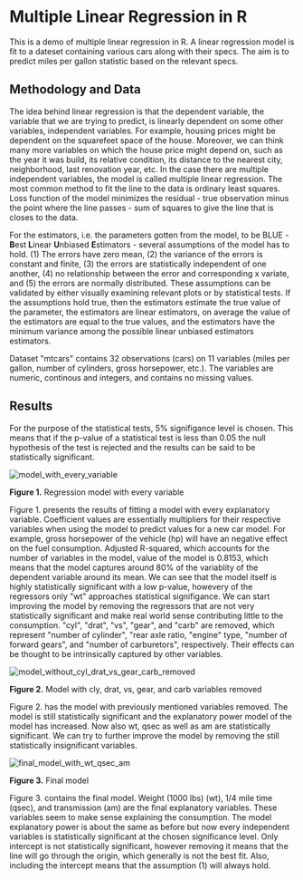 # Multiple Linear Regression in R

This is a demo of multiple linear regression in R. A linear regression model is fit to a dateset containing various cars along with their specs. The aim is to predict miles per gallon statistic based on the relevant specs.

## Methodology and Data

The idea behind linear regression is that the dependent variable, the variable that we are trying to predict, is linearly dependent on some other variables, independent variables. For example, housing prices might be dependent on the squarefeet space of the house. Moreover, we can think many more variables on which the house price might depend on, such as the year it was build, its relative condition, its distance to the nearest city, neighborhood, last renovation year, etc. In the case there are multiple independent variables, the model is called multiple linear regression. The most common method to fit the line to the data is ordinary least squares. Loss function of the model minimizes the residual - true observation minus the point where the line passes - sum of squares to give the line that is closes to the data.

For the estimators, i.e. the parameters gotten from the model, to be BLUE - **B**est **L**inear **U**nbiased **E**stimators - several assumptions of the model has to hold. (1) The errors have zero mean, (2) the variance of the errors is constant and finite, (3) the errors are statistically independent of one another, (4) no relationship between the error and corresponding x variate, and (5) the errors are normally distributed. These assumptions can be validated by either visually examining relevant plots or by statistical tests. If the assumptions hold true, then the estimators estimate the true value of the parameter, the estimators are linear estimators, on average the value of the estimators are equal to the true values, and the estimators have the minimum variance among the possible linear unbiased estimators estimators.

Dataset "mtcars" contains 32 observations (cars) on 11 variables (miles per gallon, number of cylinders, gross horsepower, etc.). The variables are numeric, continous and integers, and contains no missing values.

## Results

For the purpose of the statistical tests, 5% signifigance level is chosen. This means that if the p-value of a statistical test is less than 0.05 the null hypothesis of the test is rejected and the results can be said to be statistically significant.

![model_with_every_variable](https://user-images.githubusercontent.com/91892495/154483402-927ce724-5579-4faa-a25f-eeb338c634ea.jpg)

**Figure 1.** Regression model with every variable

Figure 1. presents the results of fitting a model with every explanatory variable. Coefficient values are essentially multipliers for their respective variables when using the model to predict values for a new car model. For example, gross horsepower of the vehicle (hp) will have an negative effect on the fuel consumption. Adjusted R-squared, which accounts for the number of variables in the model, value of the model is 0.8153, which means that the model captures around 80% of the variablity of the dependent variable around its mean. We can see that the model itself is highly statistically significant with a low p-value, howevery of the regressors only "wt" approaches statistical signifigance. We can start improving the model by removing the regressors that are not very statistically significant and make real world sense contributing little to the consumption. "cyl", "drat", "vs", "gear", and "carb" are removed, which represent "number of cylinder", "rear axle ratio, "engine" type, "number of forward gears", and "number of carburetors", respectively. Their effects can be thought to be intrinsically captured by other variables.

![model_without_cyl_drat_vs_gear_carb_removed](https://user-images.githubusercontent.com/91892495/154489613-2c7136da-5d0b-48f8-a8a5-60545766e729.jpg)

**Figure 2.** Model with cly, drat, vs, gear, and carb variables removed

Figure 2. has the model with previously mentioned variables removed. The model is still statistically significant and the explanatory power model of the model has increased. Now also wt, qsec as well as am are statistically significant. We can try to further improve the model by removing the still statistically insignificant variables.

![final_model_with_wt_qsec_am](https://user-images.githubusercontent.com/91892495/154491116-ddd54318-4d6c-4335-b685-8d4b40ecb474.jpg)

**Figure 3.** Final model

Figure 3. contains the final model. Weight (1000 lbs) (wt), 1/4 mile time (qsec), and transmission (am) are the final explanatory variables. These variables seem to make sense explaining the consumption. The model explanatory power is about the same as before but now every independent variables is statistically significant at the chosen significance level. Only intercept is not statistically significant, however removing it means that the line will go through the origin, which generally is not the best fit. Also, including the intercept means that the assumption (1) will always hold.


